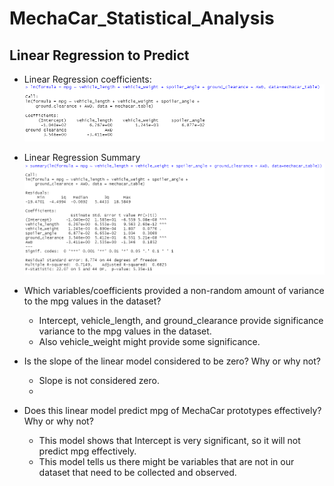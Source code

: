 # MechaCar_Statistical_Analysis

## Linear Regression to Predict

  - Linear Regression coefficients:
  !["Coefficients"](./Images/linear_regression_coefs.png "linear regression coefficents")
  
  - Linear Regression Summary
  !["Summary"](./Images/linear_regression_summary.png "linear regression summary")
  
  
  - Which variables/coefficients provided a non-random amount of variance to the mpg values in the dataset?
    - Intercept, vehicle_length, and ground_clearance provide significance variance to the mpg values in the dataset. 
	- Also vehicle_weight might provide some significance.
	
  - Is the slope of the linear model considered to be zero? Why or why not?
    - Slope is not considered zero.
	- 
	
  - Does this linear model predict mpg of MechaCar prototypes effectively? Why or why not?
    - This model shows that Intercept is very significant, so it will not predict mpg effectively.
	- This model tells us there might be variables that are not in our dataset that need to be collected and observed.